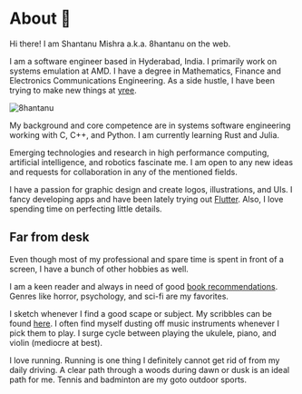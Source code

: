 # About 🌻

Hi there! I am Shantanu Mishra a.k.a. 8hantanu on the web.

I am a software engineer based in Hyderabad, India. I primarily work on systems emulation at AMD. I have a degree in Mathematics, Finance and Electronics Communications Engineering. As a side hustle, I have been trying to make new things at [yree](https://yree.io/).

![8hantanu](https://8hantanu.me/assets/images/logo.jpg)

My background and core competence are in systems software engineering working with C, C++, and Python. I am currently learning Rust and Julia.

Emerging technologies and research in high performance computing, artificial intelligence, and robotics fascinate me. I am open to any new ideas and requests for collaboration in any of the mentioned fields.

I have a passion for graphic design and create logos, illustrations, and UIs. I fancy developing apps and have been lately trying out [Flutter](https://8hantanu.me/(/tags/#flutter)). Also, I love spending time on perfecting little details.

## Far from desk

Even though most of my professional and spare time is spent in front of a screen, I have a bunch of other hobbies as well.

I am a keen reader and always in need of good [book recommendations](https://www.goodreads.com/8hantanu). Genres like horror, psychology, and sci-fi are my favorites.

I sketch whenever I find a good scape or subject. My scribbles can be found [here](https://8hantanu.me/art-cart). I often find myself dusting off music instruments whenever I pick them to play. I surge cycle between playing the ukulele, piano, and violin (mediocre at best).

I love running. Running is one thing I definitely cannot get rid of from my daily driving. A clear path through a woods during dawn or dusk is an ideal path for me. Tennis and badminton are my goto outdoor sports.
